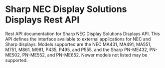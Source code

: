 # Sharp NEC Display Solutions Displays Rest API
Rest API documentation for Sharp NEC Display Solutions Displays API. This API defines the interface available to external applications for NEC and Sharp displays. Models supported are the NEC MA431, MA491, MA551, M751, M861, M981, P435, P495, and P555, and the Sharp PN-ME432, PN-ME502, PN-ME552, and PN-ME652. Newer models not listed may be supported.

